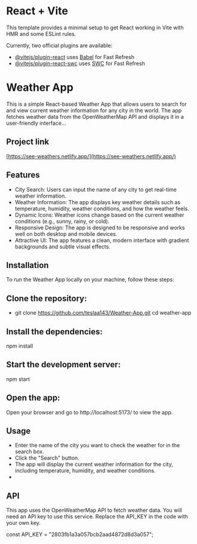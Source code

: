 # React + Vite

This template provides a minimal setup to get React working in Vite with HMR and some ESLint rules.

Currently, two official plugins are available:

- [@vitejs/plugin-react](https://github.com/vitejs/vite-plugin-react/blob/main/packages/plugin-react/README.md) uses [Babel](https://babeljs.io/) for Fast Refresh
- [@vitejs/plugin-react-swc](https://github.com/vitejs/vite-plugin-react-swc) uses [SWC](https://swc.rs/) for Fast Refresh


# Weather App
This is a simple React-based Weather App that allows users to search for and view current weather information for any city in the world. The app fetches weather data from the OpenWeatherMap API and displays it in a user-friendly interface...

## Project link
[https://see-weathers.netlify.app/](https://see-weathers.netlify.app/)

## Features
- City Search: Users can input the name of any city to get real-time weather information.
- Weather Information: The app displays key weather details such as temperature, humidity, weather conditions, and how the weather feels.
- Dynamic Icons: Weather icons change based on the current weather conditions (e.g., sunny, rainy, or cold).
- Responsive Design: The app is designed to be responsive and works well on both desktop and mobile devices.
- Attractive UI: The app features a clean, modern interface with gradient backgrounds and subtle visual effects.
  
## Installation
To run the Weather App locally on your machine, follow these steps:

## Clone the repository:


- git clone https://github.com/teslaa143/Weather-App.git
cd weather-app

## Install the dependencies:

npm install
## Start the development server:
npm start

## Open the app:
Open your browser and go to http://localhost:5173/ to view the app.

## Usage
- Enter the name of the city you want to check the weather for in the search box.
- Click the "Search" button.
- The app will display the current weather information for the city, including temperature, humidity, and weather conditions.
- 
## API
This app uses the OpenWeatherMap API to fetch weather data. You will need an API key to use this service. Replace the API_KEY in the code with your own key.

const API_KEY = "2803fb1a3a057bcb2aad4872d8d3a057";
